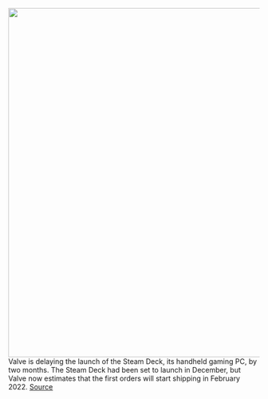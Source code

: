 <img src='https://cdn.vox-cdn.com/thumbor/1zLM5kEScUthLjl21Ps5bJNPvus=/0x0:1620x1080/1200x800/filters:focal(681x411:939x669)/cdn.vox-cdn.com/uploads/chorus_image/image/70123396/steam_deck.5.jpg' width='700px' /><br/>
Valve is delaying the launch of the Steam Deck, its handheld gaming PC, by two months. The Steam Deck had been set to launch in December, but Valve now estimates that the first orders will start shipping in February 2022.
<a href='https://www.theverge.com/2021/11/10/22774888/steam-deck-delayed-two-months-february-2022-launch-shipping'> Source <a/>